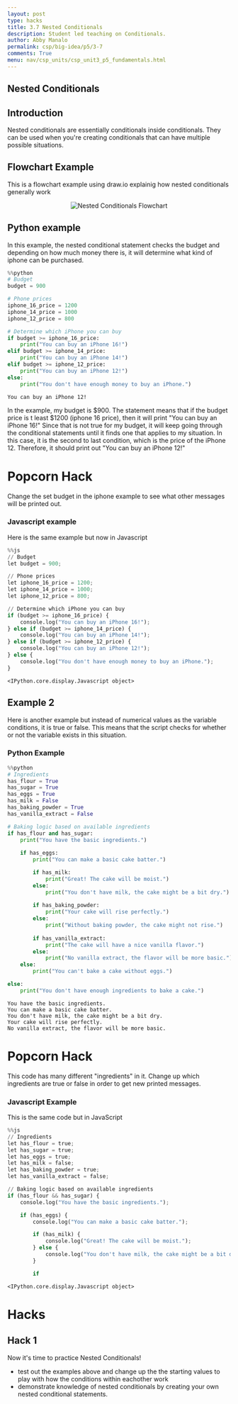 ```yaml
---
layout: post
type: hacks
title: 3.7 Nested Conditionals
description: Student led teaching on Conditionals.
author: Abby Manalo
permalink: csp/big-idea/p5/3-7
comments: True
menu: nav/csp_units/csp_unit3_p5_fundamentals.html
---
```


## Nested Conditionals

## Introduction 
Nested conditionals are essentially conditionals inside conditionals. They can be used when you're creating conditionals that can have multiple possible situations. 

## Flowchart Example
This is a flowchart example using draw.io explainig how nested conditionals generally work

<div style="text-align:center"><img src="{{site.baseurl}}/images/csp-period-5-flowcharts/nested-conditionals.png" alt="Nested Conditionals Flowchart"></div>

## Python example
In this example, the nested conditional statement checks the budget and depending on how much money there is, it will determine what kind of iphone can be purchased. 


```python
%%python
# Budget
budget = 900  

# Phone prices
iphone_16_price = 1200
iphone_14_price = 1000
iphone_12_price = 800

# Determine which iPhone you can buy
if budget >= iphone_16_price:
    print("You can buy an iPhone 16!")
elif budget >= iphone_14_price:
    print("You can buy an iPhone 14!")
elif budget >= iphone_12_price:
    print("You can buy an iPhone 12!")
else:
    print("You don't have enough money to buy an iPhone.")

```

    You can buy an iPhone 12!


In the example, my budget is $900. The statement means that if the budget price is t least $1200 (iphone 16 price), then it will print "You can buy an iPhone 16!" Since that is not true for my budget, it will keep going through the conditional statements until it finds one that applies to my situation. In this case, it is the second to last condition, which is the price of the iPhone 12. Therefore, it should print out "You can buy an iPhone 12!"

# Popcorn Hack
Change the set budget in the iphone example to see what other messages will be printed out.

### Javascript example
Here is the same example but now in Javascript


```python
%%js
// Budget
let budget = 900;

// Phone prices
let iphone_16_price = 1200;
let iphone_14_price = 1000;
let iphone_12_price = 800;

// Determine which iPhone you can buy
if (budget >= iphone_16_price) {
    console.log("You can buy an iPhone 16!");
} else if (budget >= iphone_14_price) {
    console.log("You can buy an iPhone 14!");
} else if (budget >= iphone_12_price) {
    console.log("You can buy an iPhone 12!");
} else {
    console.log("You don't have enough money to buy an iPhone.");
}

```


    <IPython.core.display.Javascript object>


## Example 2 
Here is another example but instead of numerical values as the variable conditions, it is true or false. This means that the script checks for whether or not the variable exists in this situation.

### Python Example


```python
%%python
# Ingredients
has_flour = True
has_sugar = True
has_eggs = True
has_milk = False
has_baking_powder = True
has_vanilla_extract = False

# Baking logic based on available ingredients
if has_flour and has_sugar:
    print("You have the basic ingredients.")
    
    if has_eggs:
        print("You can make a basic cake batter.")

        if has_milk:
            print("Great! The cake will be moist.")
        else:
            print("You don't have milk, the cake might be a bit dry.")
        
        if has_baking_powder:
            print("Your cake will rise perfectly.")
        else:
            print("Without baking powder, the cake might not rise.")
        
        if has_vanilla_extract:
            print("The cake will have a nice vanilla flavor.")
        else:
            print("No vanilla extract, the flavor will be more basic.")
    else:
        print("You can't bake a cake without eggs.")

else:
    print("You don't have enough ingredients to bake a cake.")

```

    You have the basic ingredients.
    You can make a basic cake batter.
    You don't have milk, the cake might be a bit dry.
    Your cake will rise perfectly.
    No vanilla extract, the flavor will be more basic.


# Popcorn Hack
This code has many different "ingredients" in it. Change up which ingredients are true or false in order to get new printed messages. 

### Javascript Example
This is the same code but in JavaScript


```python
%%js
// Ingredients
let has_flour = true;
let has_sugar = true;
let has_eggs = true;
let has_milk = false;
let has_baking_powder = true;
let has_vanilla_extract = false;

// Baking logic based on available ingredients
if (has_flour && has_sugar) {
    console.log("You have the basic ingredients.");

    if (has_eggs) {
        console.log("You can make a basic cake batter.");

        if (has_milk) {
            console.log("Great! The cake will be moist.");
        } else {
            console.log("You don't have milk, the cake might be a bit dry.");
        }

        if

```


    <IPython.core.display.Javascript object>


# Hacks

## Hack 1
Now it's time to practice Nested Conditionals! 
- test out the examples above and change up the the starting values to play with how the conditions within eachother work
- demonstrate knowledge of nested conditionals by creating your own nested conditional statements. 

